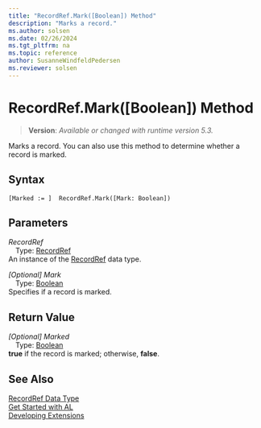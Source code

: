 ```yaml
---
title: "RecordRef.Mark([Boolean]) Method"
description: "Marks a record."
ms.author: solsen
ms.date: 02/26/2024
ms.tgt_pltfrm: na
ms.topic: reference
author: SusanneWindfeldPedersen
ms.reviewer: solsen
---
```

[//]: # (START>DO_NOT_EDIT)
[//]: # (IMPORTANT:Do not edit any of the content between here and the END>DO_NOT_EDIT.)
[//]: # (Any modifications should be made in the .xml files in the ModernDev repo.)
# RecordRef.Mark([Boolean]) Method
> **Version**: _Available or changed with runtime version 5.3._

Marks a record. You can also use this method to determine whether a record is marked.


## Syntax
```AL
[Marked := ]  RecordRef.Mark([Mark: Boolean])
```
## Parameters
*RecordRef*  
&emsp;Type: [RecordRef](recordref-data-type.md)  
An instance of the [RecordRef](recordref-data-type.md) data type.  

*[Optional] Mark*  
&emsp;Type: [Boolean](../boolean/boolean-data-type.md)  
Specifies if a record is marked.  


## Return Value
*[Optional] Marked*  
&emsp;Type: [Boolean](../boolean/boolean-data-type.md)  
**true** if the record is marked; otherwise, **false**.


[//]: # (IMPORTANT: END>DO_NOT_EDIT)
## See Also
[RecordRef Data Type](recordref-data-type.md)  
[Get Started with AL](../../devenv-get-started.md)  
[Developing Extensions](../../devenv-dev-overview.md)